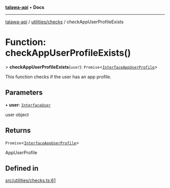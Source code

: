 [**talawa-api**](../../../README.md) • **Docs**

***

[talawa-api](../../../modules.md) / [utilities/checks](../README.md) / checkAppUserProfileExists

# Function: checkAppUserProfileExists()

\> **checkAppUserProfileExists**(`user`): `Promise`\<[`InterfaceAppUserProfile`](../../../models/AppUserProfile/interfaces/InterfaceAppUserProfile.md)\>

This function checks if the user has an app profile.

## Parameters

• **user**: [`InterfaceUser`](../../../models/User/interfaces/InterfaceUser.md)

user object

## Returns

`Promise`\<[`InterfaceAppUserProfile`](../../../models/AppUserProfile/interfaces/InterfaceAppUserProfile.md)\>

AppUserProfile

## Defined in

[src/utilities/checks.ts:61](https://github.com/PalisadoesFoundation/talawa-api/blob/bba5d82264abb62b9e358a3d3fe1af18a8a8f6e4/src/utilities/checks.ts#L61)
